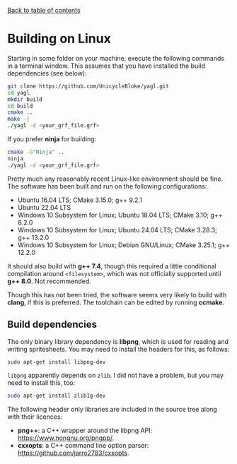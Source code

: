 [Back to table of contents](index.md)


# Building on Linux

Starting in some folder on your machine, execute the following commands in a terminal window. This assumes that you have installed the build dependencies (see below):

```bash
git clone https://github.com/UnicycleBloke/yagl.git
cd yagl
mkdir build
cd build
cmake ..
make -j
./yagl -d <your_grf_file.grf>
```

If you prefer **ninja** for building:

```bash
cmake -G"Ninja" ..
ninja
./yagl -d <your_grf_file.grf>
```

Pretty much any reasonably recent Linux-like environment should be fine. The software has been built and run on the following configurations:
- Ubuntu 16.04 LTS; CMake 3.15.0; g++ 9.2.1
- Ubuntu 22.04 LTS
- Windows 10 Subsystem for Linux; Ubuntu 18.04 LTS; CMake 3.10; g++ 8.2.0
- Windows 10 Subsystem for Linux; Ubuntu 24.04 LTS; CMake 3.28.3; g++ 13.2.0
- Windows 10 Subsystem for Linux; Debian GNU/Linux; CMake 3.25.1; g++ 12.2.0

It should also build with **g++ 7.4**, though this required a little conditional compilation around `<filesystem>`, which was not officially supported until **g++ 8.0**. Not recommended.

Though this has not been tried, the software seems very likely to build with **clang**, if this is preferred. The toolchain can be edited by running **ccmake**.

## Build dependencies

The only binary library dependency is **libpng**, which is used for reading and writing spritesheets. You may need to install the headers for this, as follows:

```bash
sudo apt-get install libpng-dev
```
`libpng` apparently depends on `zlib`. I did not have a problem, but you may need to install this, too:

```bash
sudo apt-get install zlib1g-dev
```

The following header only libraries are included in the source tree along with their licences:
- **png++**: a C++ wrapper around the libpng API: https://www.nongnu.org/pngpp/.
- **cxxopts**: a C++ command line option parser: https://github.com/jarro2783/cxxopts.
